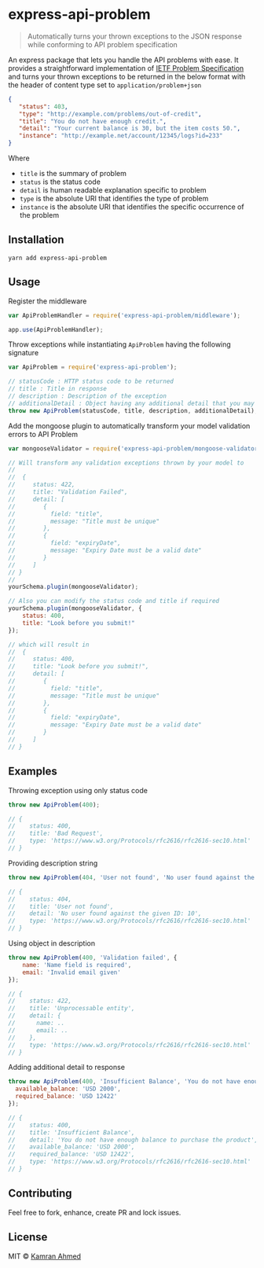 # express-api-problem

> Automatically turns your thrown exceptions to the JSON response while conforming to API problem specification

An express package that lets you handle the API problems with ease. It provides a straightforward implementation of [IETF Problem Specification](https://tools.ietf.org/html/draft-nottingham-http-problem-07) and turns your thrown exceptions to be returned in the below format with the header of content type set to `application/problem+json`

```json
{
   "status": 403,
   "type": "http://example.com/problems/out-of-credit",
   "title": "You do not have enough credit.",
   "detail": "Your current balance is 30, but the item costs 50.",
   "instance": "http://example.net/account/12345/logs?id=233"
}
```
Where
- `title` is the summary of problem
- `status` is the status code
- `detail` is human readable explanation specific to problem
- `type` is the absolute URI that identifies the type of problem
- `instance` is the absolute URI that identifies the specific occurrence of the problem

## Installation

```
yarn add express-api-problem
```

## Usage

Register the middleware
```javascript
var ApiProblemHandler = require('express-api-problem/middleware');

app.use(ApiProblemHandler);
```

Throw exceptions while instantiating `ApiProblem` having the following signature

```javascript
var ApiProblem = require('express-api-problem');

// statusCode : HTTP status code to be returned
// title : Title in response
// description : Description of the exception
// additionalDetail : Object having any additional detail that you may want to send
throw new ApiProblem(statusCode, title, description, additionalDetail);
```

Add the mongoose plugin to automatically transform your model validation errors to API Problem

```javascript
var mongooseValidator = require('express-api-problem/mongoose-validator');

// Will transform any validation exceptions thrown by your model to
//
//  {
//     status: 422,
//     title: "Validation Failed",
//     detail: [
//        {
//          field: "title",
//          message: "Title must be unique"
//        },
//        {
//          field: "expiryDate",
//          message: "Expiry Date must be a valid date"
//        }
//     ]
// }
//
yourSchema.plugin(mongooseValidator);

// Also you can modify the status code and title if required
yourSchema.plugin(mongooseValidator, {
    status: 400,
    title: "Look before you submit!"
});

// which will result in
//  {
//     status: 400,
//     title: "Look before you submit!",
//     detail: [
//        {
//          field: "title",
//          message: "Title must be unique"
//        },
//        {
//          field: "expiryDate",
//          message: "Expiry Date must be a valid date"
//        }
//     ]
// }
```

## Examples

Throwing exception using only status code
```javascript
throw new ApiProblem(400);

// {
//    status: 400,
//    title: 'Bad Request',
//    type: 'https://www.w3.org/Protocols/rfc2616/rfc2616-sec10.html'
// }
```
Providing description string
```javascript
throw new ApiProblem(404, 'User not found', 'No user found against the given ID: 10');

// {
//    status: 404,
//    title: 'User not found',
//    detail: 'No user found against the given ID: 10',
//    type: 'https://www.w3.org/Protocols/rfc2616/rfc2616-sec10.html'
// }
````
Using object in description

```javascript
throw new ApiProblem(400, 'Validation failed', {
    name: 'Name field is required',
    email: 'Invalid email given'
});

// {
//    status: 422,
//    title: 'Unprocessable entity',
//    detail: {
//      name: ..
//      email: ..
//    },
//    type: 'https://www.w3.org/Protocols/rfc2616/rfc2616-sec10.html'
// }
```
Adding additional detail to response
```javascript
throw new ApiProblem(400, 'Insufficient Balance', 'You do not have enough balance to purchase the product', {
  available_balance: 'USD 2000',
  required_balance: 'USD 12422'
});

// {
//    status: 400,
//    title: 'Insufficient Balance',
//    detail: 'You do not have enough balance to purchase the product',
//    available_balance: 'USD 2000',
//    required_balance: 'USD 12422',
//    type: 'https://www.w3.org/Protocols/rfc2616/rfc2616-sec10.html'
// }
```

## Contributing
Feel free to fork, enhance, create PR and lock issues.

## License
MIT © [Kamran Ahmed](http://kamranahmed.info)
